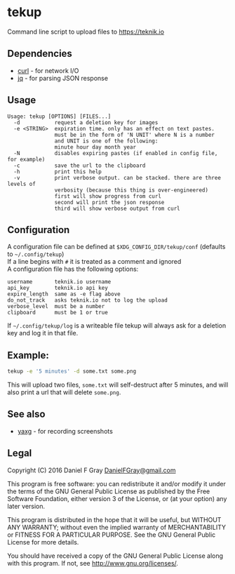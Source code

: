 # tekup
Command line script to upload files to https://teknik.io

## Dependencies

* [curl](https://github.com/curl/curl) - for network I/O
* [jq](https://github.com/stedolan/jq) - for parsing JSON response

## Usage

```
Usage: tekup [OPTIONS] [FILES...]
  -d           request a deletion key for images
  -e <STRING>  expiration time. only has an effect on text pastes.
               must be in the form of 'N UNIT' where N is a number
               and UNIT is one of the following:
               minute hour day month year
  -N           disables expiring pastes (if enabled in config file, for example)
  -c           save the url to the clipboard
  -h           print this help
  -v           print verbose output. can be stacked. there are three levels of
               verbosity (because this thing is over-engineered)
               first will show progress from curl
               second will print the json response
               third will show verbose output from curl
```

## Configuration
A configuration file can be defined at `$XDG_CONFIG_DIR/tekup/conf` (defaults to `~/.config/tekup`)  
If a line begins with `#` it is treated as a comment and ignored  
A configuration file has the following options:

```
username       teknik.io username
api_key        teknik.io api key
expire_length  same as -e flag above
do_not_track   asks teknik.io not to log the upload
verbose_level  must be a number
clipboard      must be 1 or true
```

If `~/.config/tekup/log` is a writeable file tekup will always ask for a deletion key and log it in that file.

## Example:

``` bash
tekup -e '5 minutes' -d some.txt some.png
```

This will upload two files, `some.txt` will self-destruct after 5 minutes, and will also print a url that will delete `some.png`.

## See also

* [yaxg](https://github.com/DanielFGray/yaxg) - for recording screenshots

## Legal
Copyright (C) 2016 Daniel F Gray <DanielFGray@gmail.com>

This program is free software: you can redistribute it and/or modify it under the terms of the GNU General Public License as published by the Free Software Foundation, either version 3 of the License, or (at your option) any later version.

This program is distributed in the hope that it will be useful, but WITHOUT ANY WARRANTY; without even the implied warranty of MERCHANTABILITY or FITNESS FOR A PARTICULAR PURPOSE.  See the GNU General Public License for more details.

You should have received a copy of the GNU General Public License along with this program.  If not, see <http://www.gnu.org/licenses/>.
